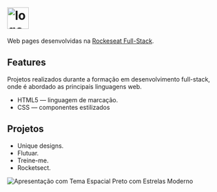 
<h1> <img src="https://github.com/alvesvn/rocketseat-static/assets/96539606/8a518121-4f14-4b0a-8c17-656ab27e256e" alt="logo-repositorio" height="50" widht="50" /></h1>

Web pages desenvolvidas na <a href="https://www.rocketseat.com.br/formacao/fullstack">Rockeseat Full-Stack</a>.

## Features
Projetos realizados durante a formação em desenvolvimento full-stack, onde é abordado as principais linguagens web.
-  HTML5 — linguagem de marcação. 
-  CSS — componentes estilizados

## Projetos
- Unique designs.
- Flutuar.
- Treine-me.
- Rocketsect.

![Apresentação com Tema Espacial Preto com Estrelas Moderno ](https://github.com/alvesvn/rocketseat-static/assets/96539606/a6b1463b-0e6c-45dc-93ff-029aa9a8cef0)


